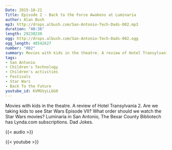 ```yaml
---
Date: 2015-10-21
Title: Episode 2 - Back to the Force Awakens at Luminaria
author: Alan Bush
mp3: http://drops.albush.com/San-Antonio-Tech-Dads-002.mp3
duration: "40:36"
length: 29238230
ogg: http://drops.albush.com/San-Antonio-Tech-Dads-002.ogg
ogg_length: 48542627
number: "002"
summary: Movies with kids in the theatre. A review of Hotel Transylvania 2. Are we taking kids to see Star Wars Episode VII? What order should we watch the Star Wars movies? Luminaria in San Antonio, The Bexar County Bibliotech has Lynda.com subscriptions. Dad Jokes.
tags:
- San Antonio
- Children's Technology
- Children's activities
- Festivals
- Star Wars
- Back To the Future
youtube_id: KVMGVyLLbG0
---
```


Movies with kids in the theatre. A review of Hotel Transylvania 2. Are we taking kids to see Star Wars Episode VII? What order should we watch the Star Wars movies? Luminaria in San Antonio, The Bexar County Bibliotech has Lynda.com subscriptions. Dad Jokes.


{{< audio >}}

{{< youtube >}}
